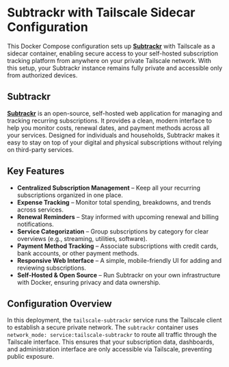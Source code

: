 # Subtrackr with Tailscale Sidecar Configuration

This Docker Compose configuration sets up [**Subtrackr**](https://github.com/bscott/subtrackr) with Tailscale as a sidecar container, enabling secure access to your self-hosted subscription tracking platform from anywhere on your private Tailscale network. With this setup, your Subtrackr instance remains fully private and accessible only from authorized devices.

## Subtrackr

[**Subtrackr**](https://github.com/bscott/subtrackr) is an open-source, self-hosted web application for managing and tracking recurring subscriptions. It provides a clean, modern interface to help you monitor costs, renewal dates, and payment methods across all your services. Designed for individuals and households, Subtrackr makes it easy to stay on top of your digital and physical subscriptions without relying on third-party services.

## Key Features

* **Centralized Subscription Management** – Keep all your recurring subscriptions organized in one place.
* **Expense Tracking** – Monitor total spending, breakdowns, and trends across services.
* **Renewal Reminders** – Stay informed with upcoming renewal and billing notifications.
* **Service Categorization** – Group subscriptions by category for clear overviews (e.g., streaming, utilities, software).
* **Payment Method Tracking** – Associate subscriptions with credit cards, bank accounts, or other payment methods.
* **Responsive Web Interface** – A simple, mobile-friendly UI for adding and reviewing subscriptions.
* **Self-Hosted & Open Source** – Run Subtrackr on your own infrastructure with Docker, ensuring privacy and data ownership.

## Configuration Overview

In this deployment, the `tailscale-subtrackr` service runs the Tailscale client to establish a secure private network. The `subtrackr` container uses `network_mode: service:tailscale-subtrackr` to route all traffic through the Tailscale interface. This ensures that your subscription data, dashboards, and administration interface are only accessible via Tailscale, preventing public exposure.
